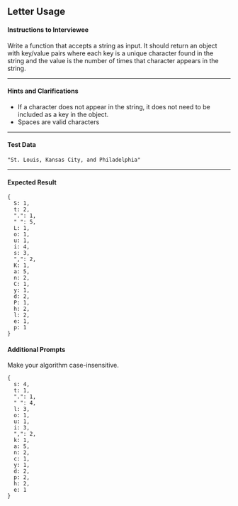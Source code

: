 ## Letter Usage

#### Instructions to Interviewee
Write a function that accepts a string as input. It should return an object with key/value pairs where each key is a unique character found in the string and the value is the number of times that character appears in the string.

---
#### Hints and Clarifications
- If a character does not appear in the string, it does not need to be included as a key in the object.
- Spaces are valid characters

---
#### Test Data
`"St. Louis, Kansas City, and Philadelphia"`

---
#### Expected Result
```
{
  S: 1,
  t: 2,
  ".": 1,
  " ": 5,
  L: 1,
  o: 1,
  u: 1,
  i: 4,
  s: 3,
  ",": 2,
  K: 1,
  a: 5,
  n: 2,
  C: 1,
  y: 1,
  d: 2,
  P: 1,
  h: 2,
  l: 2,
  e: 1,
  p: 1
}
```

#### Additional Prompts
Make your algorithm case-insensitive.
```
{
  s: 4,
  t: 1,
  ".": 1,
  " ": 4,
  l: 3,
  o: 1,
  u: 1,
  i: 3,
  ",": 2,
  k: 1,
  a: 5,
  n: 2,
  c: 1,
  y: 1,
  d: 2,
  p: 2,
  h: 2,
  e: 1
}
```